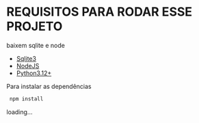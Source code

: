 # REQUISITOS PARA RODAR ESSE PROJETO
baixem sqlite e node
 - [Sqlite3](https://www.sqlite.org/download.html)
 - [NodeJS](https://nodejs.org/pt)
 - [Python3.12+](https://www.python.org/downloads/)

Para instalar as dependências

 ```bash
  npm install
```

loading...
